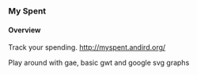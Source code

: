 ### My Spent

#### Overview
Track your spending. http://myspent.andird.org/

Play around with gae, basic gwt and google svg graphs
